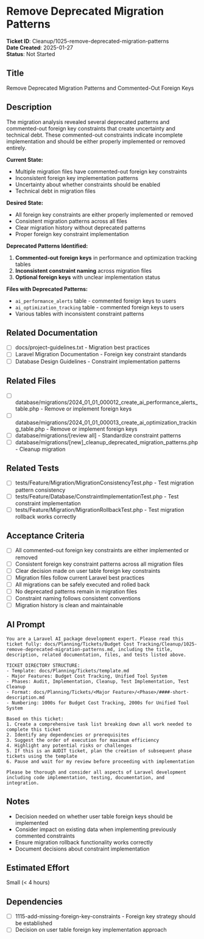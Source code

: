 # Remove Deprecated Migration Patterns

**Ticket ID**: Cleanup/1025-remove-deprecated-migration-patterns  
**Date Created**: 2025-01-27  
**Status**: Not Started  

## Title
Remove Deprecated Migration Patterns and Commented-Out Foreign Keys

## Description
The migration analysis revealed several deprecated patterns and commented-out foreign key constraints that create uncertainty and technical debt. These commented-out constraints indicate incomplete implementation and should be either properly implemented or removed entirely.

**Current State:**
- Multiple migration files have commented-out foreign key constraints
- Inconsistent foreign key implementation patterns
- Uncertainty about whether constraints should be enabled
- Technical debt in migration files

**Desired State:**
- All foreign key constraints are either properly implemented or removed
- Consistent migration patterns across all files
- Clear migration history without deprecated patterns
- Proper foreign key constraint implementation

**Deprecated Patterns Identified:**
1. **Commented-out foreign keys** in performance and optimization tracking tables
2. **Inconsistent constraint naming** across migration files
3. **Optional foreign keys** with unclear implementation status

**Files with Deprecated Patterns:**
- `ai_performance_alerts` table - commented foreign keys to users
- `ai_optimization_tracking` table - commented foreign keys to users
- Various tables with inconsistent constraint patterns

## Related Documentation
- [ ] docs/project-guidelines.txt - Migration best practices
- [ ] Laravel Migration Documentation - Foreign key constraint standards
- [ ] Database Design Guidelines - Constraint implementation patterns

## Related Files
- [ ] database/migrations/2024_01_01_000012_create_ai_performance_alerts_table.php - Remove or implement foreign keys
- [ ] database/migrations/2024_01_01_000013_create_ai_optimization_tracking_table.php - Remove or implement foreign keys
- [ ] database/migrations/[review all] - Standardize constraint patterns
- [ ] database/migrations/[new]_cleanup_deprecated_migration_patterns.php - Cleanup migration

## Related Tests
- [ ] tests/Feature/Migration/MigrationConsistencyTest.php - Test migration pattern consistency
- [ ] tests/Feature/Database/ConstraintImplementationTest.php - Test constraint implementation
- [ ] tests/Feature/Migration/MigrationRollbackTest.php - Test migration rollback works correctly

## Acceptance Criteria
- [ ] All commented-out foreign key constraints are either implemented or removed
- [ ] Consistent foreign key constraint patterns across all migration files
- [ ] Clear decision made on user table foreign key constraints
- [ ] Migration files follow current Laravel best practices
- [ ] All migrations can be safely executed and rolled back
- [ ] No deprecated patterns remain in migration files
- [ ] Constraint naming follows consistent conventions
- [ ] Migration history is clean and maintainable

## AI Prompt
```
You are a Laravel AI package development expert. Please read this ticket fully: docs/Planning/Tickets/Budget Cost Tracking/Cleanup/1025-remove-deprecated-migration-patterns.md, including the title, description, related documentation, files, and tests listed above.

TICKET DIRECTORY STRUCTURE:
- Template: docs/Planning/Tickets/template.md
- Major Features: Budget Cost Tracking, Unified Tool System
- Phases: Audit, Implementation, Cleanup, Test Implementation, Test Cleanup
- Format: docs/Planning/Tickets/<Major Feature>/<Phase>/####-short-description.md
- Numbering: 1000s for Budget Cost Tracking, 2000s for Unified Tool System

Based on this ticket:
1. Create a comprehensive task list breaking down all work needed to complete this ticket
2. Identify any dependencies or prerequisites
3. Suggest the order of execution for maximum efficiency
4. Highlight any potential risks or challenges
5. If this is an AUDIT ticket, plan the creation of subsequent phase tickets using the template
6. Pause and wait for my review before proceeding with implementation

Please be thorough and consider all aspects of Laravel development including code implementation, testing, documentation, and integration.
```

## Notes
- Decision needed on whether user table foreign keys should be implemented
- Consider impact on existing data when implementing previously commented constraints
- Ensure migration rollback functionality works correctly
- Document decisions about constraint implementation

## Estimated Effort
Small (< 4 hours)

## Dependencies
- [ ] 1115-add-missing-foreign-key-constraints - Foreign key strategy should be established
- [ ] Decision on user table foreign key implementation approach
